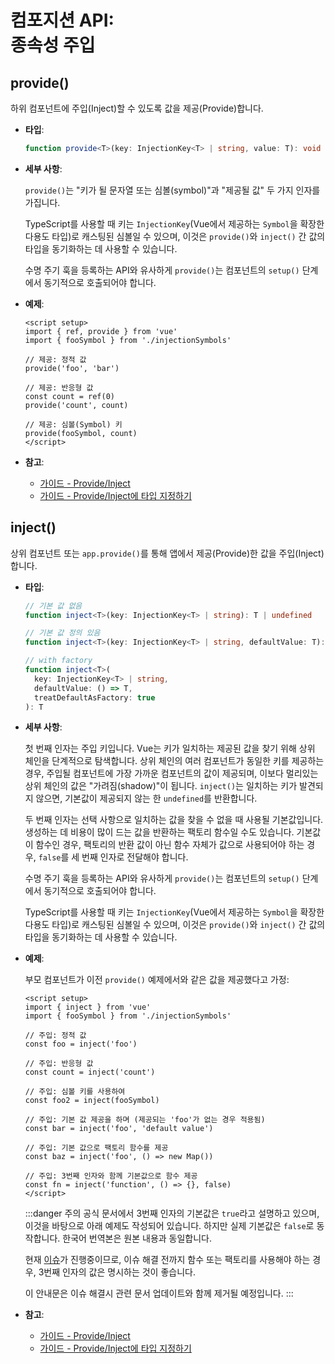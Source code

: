 # 컴포지션 API: <br>종속성 주입

## provide()

하위 컴포넌트에 주입(Inject)할 수 있도록 값을 제공(Provide)합니다.

- **타입**:

  ```ts
  function provide<T>(key: InjectionKey<T> | string, value: T): void
  ```

- **세부 사항**:

  `provide()`는 "키가 될 문자열 또는 심볼(symbol)"과 "제공될 값" 두 가지 인자를 가집니다.

  TypeScript를 사용할 때 키는 `InjectionKey`(Vue에서 제공하는 `Symbol`을 확장한 다용도 타입)로 캐스팅된 심볼일 수 있으며,
  이것은 `provide()`와 `inject()` 간 값의 타입을 동기화하는 데 사용할 수 있습니다.

  수명 주기 훅을 등록하는 API와 유사하게 `provide()`는 컴포넌트의 `setup()` 단계에서 동기적으로 호출되어야 합니다.

- **예제**:

  ```vue
  <script setup>
  import { ref, provide } from 'vue'
  import { fooSymbol } from './injectionSymbols'

  // 제공: 정적 값
  provide('foo', 'bar')

  // 제공: 반응형 값
  const count = ref(0)
  provide('count', count)

  // 제공: 심볼(Symbol) 키
  provide(fooSymbol, count)
  </script>
  ```

- **참고**:
  - [가이드 - Provide/Inject](/guide/components/provide-inject.html)
  - [가이드 - Provide/Inject에 타입 지정하기](/guide/typescript/composition-api.html#typing-provide-inject)

## inject()

상위 컴포넌트 또는 `app.provide()`를 통해 앱에서 제공(Provide)한 값을 주입(Inject)합니다.

- **타입**:

  ```ts
  // 기본 값 없음
  function inject<T>(key: InjectionKey<T> | string): T | undefined

  // 기본 값 정의 있음
  function inject<T>(key: InjectionKey<T> | string, defaultValue: T): T

  // with factory
  function inject<T>(
    key: InjectionKey<T> | string,
    defaultValue: () => T,
    treatDefaultAsFactory: true
  ): T
  ```

- **세부 사항**:

  첫 번째 인자는 주입 키입니다.
  Vue는 키가 일치하는 제공된 값을 찾기 위해 상위 체인을 단계적으로 탐색합니다.
  상위 체인의 여러 컴포넌트가 동일한 키를 제공하는 경우,
  주입될 컴포넌트에 가장 가까운 컴포넌트의 값이 제공되며,
  이보다 멀리있는 상위 체인의 값은 "가려짐(shadow)"이 됩니다.
  `inject()`는 일치하는 키가 발견되지 않으면,
  기본값이 제공되지 않는 한 `undefined`를 반환합니다.

  두 번째 인자는 선택 사항으로 일치하는 값을 찾을 수 없을 때 사용될 기본값입니다.
  생성하는 데 비용이 많이 드는 값을 반환하는 팩토리 함수일 수도 있습니다.
  기본값이 함수인 경우,
  팩토리의 반환 값이 아닌 함수 자체가 값으로 사용되어야 하는 경우,
  `false`를 세 번째 인자로 전달해야 합니다.

  수명 주기 훅을 등록하는 API와 유사하게 `provide()`는 컴포넌트의 `setup()` 단계에서 동기적으로 호출되어야 합니다.

  TypeScript를 사용할 때 키는 `InjectionKey`(Vue에서 제공하는 `Symbol`을 확장한 다용도 타입)로 캐스팅된 심볼일 수 있으며,
  이것은 `provide()`와 `inject()` 간 값의 타입을 동기화하는 데 사용할 수 있습니다.

- **예제**:

  부모 컴포넌트가 이전 `provide()` 예제에서와 같은 값을 제공했다고 가정:

  ```vue
  <script setup>
  import { inject } from 'vue'
  import { fooSymbol } from './injectionSymbols'

  // 주입: 정적 값
  const foo = inject('foo')

  // 주입: 반응형 값
  const count = inject('count')

  // 주입: 심볼 키를 사용하여
  const foo2 = inject(fooSymbol)

  // 주입: 기본 값 제공을 하며 (제공되는 'foo'가 없는 경우 적용됨)
  const bar = inject('foo', 'default value')

  // 주입: 기본 값으로 팩토리 함수를 제공
  const baz = inject('foo', () => new Map())

  // 주입: 3번째 인자와 함께 기본값으로 함수 제공
  const fn = inject('function', () => {}, false)
  </script>
  ```

  :::danger 주의
  공식 문서에서 3번째 인자의 기본값은 `true`라고 설명하고 있으며,
  이것을 바탕으로 아래 예제도 작성되어 있습니다.
  하지만 실제 기본값은 `false`로 동작합니다.
  한국어 번역본은 원본 내용과 동일합니다.

  현재 [이슈](https://github.com/vuejs/core/issues/6194)가 진행중이므로,
  이슈 해결 전까지 함수 또는 팩토리를 사용해야 하는 경우,
  3번째 인자의 값은 명시하는 것이 좋습니다.

  이 안내문은 이슈 해결시 관련 문서 업데이트와 함께 제거될 예정입니다.
  :::

- **참고**:
  - [가이드 - Provide/Inject](/guide/components/provide-inject.html)
  - [가이드 - Provide/Inject에 타입 지정하기](/guide/typescript/composition-api.html#typing-provide-inject)
